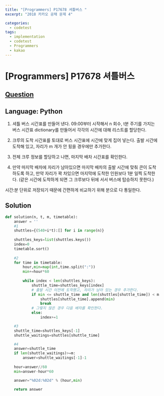 ```yaml
---
title: "[Programmers] P17678 셔틀버스 "
excerpt: "2018 카카오 공채 문제 4"

categories:
  - codetest
tags:
  - implementation
  - codetest
  - Programmers
  - kakao
---
```

# [Programmers] P17678 셔틀버스
## [Question](https://school.programmers.co.kr/learn/courses/30/lessons/17678)
## Language: Python

1. 셔틀 버스 시간표를 만들어 낸다. 09:00부터 시작해서 n 회수, t분 주기를 가지는 버스 시간표 dictionary를 만들어서 각각의 시간에 대해 리스트를 할당한다.

2. 크루의 도착 시간표를 토대로 버스 시간표에 시간에 맞게 집어 넣는다. 출발 시간에 도착해 있고, 자리가 m 개가 안 됬을 경우에만 추가한다.

3. 전체 크루 정보를 할당하고 나면, 마지막 배차 시간표를 확인한다.

4. 만약 마지막 배차에 자리가 남아있으면 마지막 배차의 출발 시간에 맞춰 콘이 도착하도록 하고, 만약 자리가 꽉 차있으면 마지막에 도착한 인원보다 1분 일찍 도착한다. (같은 시간에 도착하게 되면 그 크루보다 뒤에 서서 버스에 탑승하지 못한다.)

시간:분 단위로 저장되기 때문에 간편하게 비교하기 위해 분으로 다 통일한다.


## Solution

```python
def solution(n, t, m, timetable):
    answer = ''
    #1    
    shuttles={(540+i*t):[] for i in range(n)}
    
    shuttles_keys=list(shuttles.keys())
    index=0
    timetable.sort()
    
    #2
    for time in timetable:
        hour,min=map(int,time.split(":"))
        min+=hour*60
        
        while index < len(shuttles_keys):
            shuttle_time=shuttles_keys[index]
            # 출발 시간 이전에 도착했고, 자리가 남아 있는 경우 추가한다.
            if min <= shuttle_time and len(shuttles[shuttle_time]) < m:
                shuttles[shuttle_time].append(min)
                break
            # 그렇지 않은 경우 다음 배차를 확인한다.
            else:
                index+=1

    #3                
    shuttle_time=shuttles_keys[-1]
    shuttle_waitings=shuttles[shuttle_time]

    #4
    answer=shuttle_time    
    if len(shuttle_waitings)>=m:
        answer=shuttle_waitings[-1]-1
        
    hour=answer//60
    min=answer-hour*60

    answer="%02d:%02d" % (hour,min)

    return answer
```
